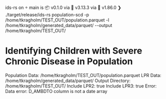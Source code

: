 ids-rs on  main is 📦 v0.1.0 via 🐍 v3.13.3 via 🦀 v1.86.0
❯ ./target/release/ids-rs population-scd -p /home/tkragholm/TEST_OUT/population.parquet -l /home/tkragholm/generated_data/parquet/ --output /home/tkragholm/TEST_OUT/

Identifying Children with Severe Chronic Disease in Population
==============================================================
Population Data: /home/tkragholm/TEST_OUT/population.parquet
LPR Data: /home/tkragholm/generated_data/parquet/
Output Directory: /home/tkragholm/TEST_OUT/
Include LPR2: true
Include LPR3: true
Error: Data error: D_AMBDTO column is not a date array

